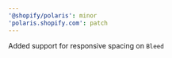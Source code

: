 ```yaml
---
'@shopify/polaris': minor
'polaris.shopify.com': patch
---
```


Added support for responsive spacing on `Bleed`
